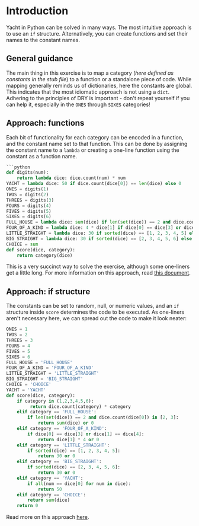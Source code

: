 # Introduction
Yacht in Python can be solved in many ways. The most intuitive approach is to use an `if` structure. 
Alternatively, you can create functions and set their names to the constant names.

## General guidance
The main thing in this exercise is to map a category (_here defined as constants in the stub file_) to a function or a standalone piece of code. 
While mapping generally reminds us of dictionaries, here the constants are global.
This indicates that the most idiomatic approach is not using a `dict`.
Adhering to the principles of DRY is important - don't repeat yourself if you can help it, especially in the `ONES` through `SIXES` categories!

## Approach: functions
Each bit of functionality for each category can be encoded in a function, and the constant name set to that function. 
This can be done by assigning the constant name to a `lambda` or creating a one-line function using the constant as a function name. 
```python
```python
def digits(num):
    return lambda dice: dice.count(num) * num
YACHT = lambda dice: 50 if dice.count(dice[0]) == len(dice) else 0
ONES = digits(1)
TWOS = digits(2)
THREES = digits(3)
FOURS = digits(4)
FIVES = digits(5)
SIXES = digits(6)
FULL_HOUSE = lambda dice: sum(dice) if len(set(dice)) == 2 and dice.count(dice[0]) in [2, 3] else 0
FOUR_OF_A_KIND = lambda dice: 4 * dice[1] if dice[0] == dice[3] or dice[1] == dice[4] else 0
LITTLE_STRAIGHT = lambda dice: 30 if sorted(dice) == [1, 2, 3, 4, 5] else 0
BIG_STRAIGHT = lambda dice: 30 if sorted(dice) == [2, 3, 4, 5, 6] else 0
CHOICE = sum
def score(dice, category):
    return category(dice)
```
This is a very succinct way to solve the exercise, although some one-liners get a little long. 
For more information on this approach, read [this document][approach-functions].

## Approach: if structure
The constants can be set to random, null, or numeric values, and an `if` structure inside `score` determines the code to be executed. 
As one-liners aren't necessary here, we can spread out the code to make it look neater:
```python
ONES = 1
TWOS = 2
THREES = 3
FOURS = 4
FIVES = 5
SIXES = 6
FULL_HOUSE = 'FULL_HOUSE'
FOUR_OF_A_KIND = 'FOUR_OF_A_KIND'
LITTLE_STRAIGHT = 'LITTLE_STRAIGHT'
BIG_STRAIGHT = 'BIG_STRAIGHT'
CHOICE = 'CHOICE'
YACHT = 'YACHT'
def score(dice, category):
    if category in (1,2,3,4,5,6):
         return dice.count(category) * category
    elif category == 'FULL_HOUSE':
        if len(set(dice)) == 2 and dice.count(dice[0]) in [2, 3]:
            return sum(dice) or 0
    elif category == 'FOUR_OF_A_KIND':
        if dice[0] == dice[3] or dice[1] == dice[4]:
            return dice[1] * 4 or 0
    elif category == 'LITTLE_STRAIGHT':
        if sorted(dice) == [1, 2, 3, 4, 5]: 
            return 30 or 0
    elif category == 'BIG_STRAIGHT':
        if sorted(dice) == [2, 3, 4, 5, 6]:
            return 30 or 0
    elif category == 'YACHT':
        if all(num == dice[0] for num in dice):
            return 50
    elif category == 'CHOICE':
        return sum(dice)
    return 0
```
Read more on this approach [here][approach-if-structure].

[approach-functions]: https://exercism.org/tracks/python/exercises/yacht/approaches/functions
[approach-if-structure]: https://exercism.org/tracks/python/exercises/yacht/approaches/if-structure
